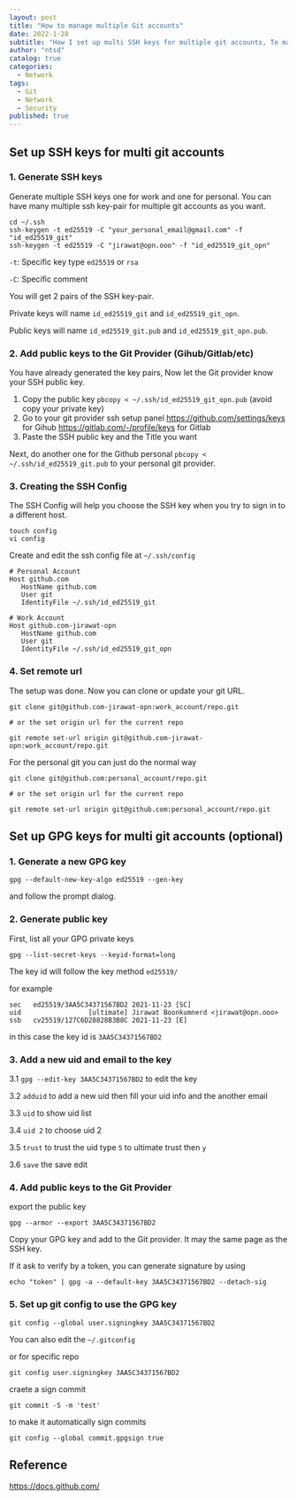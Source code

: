 ```yaml
---
layout: post
title: "How to manage multiple Git accounts"
date: 2022-1-28
subtitle: "How I set up multi SSH keys for multiple git accounts, To make Git can use the personal git and work git at the same time."
author: "ntsd"
catalog: true
categories:
  - Network
tags:
  - Git
  - Network
  - Security
published: true
---
```


## Set up SSH keys for multi git accounts

### 1. Generate SSH keys

Generate multiple SSH keys one for work and one for personal. You can have many multiple ssh key-pair for multiple git accounts as you want.

```shell
cd ~/.ssh
ssh-keygen -t ed25519 -C "your_personal_email@gmail.com" -f "id_ed25519_git"
ssh-keygen -t ed25519 -C "jirawat@opn.ooo" -f "id_ed25519_git_opn"
```

`-t`: Specific key type `ed25519` or `rsa`

`-C`: Specific comment

You will get 2 pairs of the SSH key-pair.

Private keys will name `id_ed25519_git` and `id_ed25519_git_opn`.

Public keys will name `id_ed25519_git.pub` and `id_ed25519_git_opn.pub`.

### 2. Add public keys to the Git Provider (Gihub/Gitlab/etc)

You have already generated the key pairs, Now let the Git provider know your SSH public key.

1. Copy the public key `pbcopy < ~/.ssh/id_ed25519_git_opn.pub` (avoid copy your private key)
2. Go to your git provider ssh setup panel
   <https://github.com/settings/keys> for Gihub
   <https://gitlab.com/-/profile/keys> for Gitlab
3. Paste the SSH public key and the Title you want

Next, do another one for the Github personal `pbcopy < ~/.ssh/id_ed25519_git.pub` to your personal git provider.

### 3. Creating the SSH Config

The SSH Config will help you choose the SSH key when you try to sign in to a different host.

```shell
touch config
vi config
```

Create and edit the ssh config file at `~/.ssh/config`

```text
# Personal Account
Host github.com
   HostName github.com
   User git
   IdentityFile ~/.ssh/id_ed25519_git

# Work Account
Host github.com-jirawat-opn
   HostName github.com
   User git
   IdentityFile ~/.ssh/id_ed25519_git_opn
```

### 4. Set remote url

The setup was done. Now you can clone or update your git URL.

```shell
git clone git@github.com-jirawat-opn:work_account/repo.git

# or the set origin url for the current repo

git remote set-url origin git@github.com-jirawat-opn:work_account/repo.git
```

For the personal git you can just do the normal way

```shell
git clone git@github.com:personal_account/repo.git

# or the set origin url for the current repo

git remote set-url origin git@github.com:personal_account/repo.git
```

## Set up GPG keys for multi git accounts (optional)

### 1. Generate a new GPG key

`gpg --default-new-key-algo ed25519 --gen-key`

and follow the prompt dialog.

### 2. Generate public key

First, list all your GPG private keys

`gpg --list-secret-keys --keyid-format=long`

The key id will follow the key method `ed25519/`

for example

```shell
sec   ed25519/3AA5C34371567BD2 2021-11-23 [SC]
uid                 [ultimate] Jirawat Boonkumnerd <jirawat@opn.ooo>
ssb   cv25519/127C6D28828B3B8C 2021-11-23 [E]
```

in this case the key id is `3AA5C34371567BD2`

### 3. Add a new uid and email to the key

3.1 `gpg --edit-key 3AA5C34371567BD2` to edit the key

3.2 `adduid` to add a new uid then fill your uid info and the another email

3.3 `uid` to show uid list

3.4 `uid 2` to choose uid 2

3.5 `trust` to trust the uid type `5` to ultimate trust then `y`

3.6 `save` the save edit

### 4. Add public keys to the Git Provider

export the public key

`gpg --armor --export 3AA5C34371567BD2`

Copy your GPG key and add to the Git provider. It may the same page as the SSH key.

If it ask to verify by a token, you can generate signature by using

`echo "token" | gpg -a --default-key 3AA5C34371567BD2 --detach-sig`

### 5. Set up git config to use the GPG key

`git config --global user.signingkey 3AA5C34371567BD2`

You can also edit the `~/.gitconfig`

or for specific repo

`git config user.signingkey 3AA5C34371567BD2`

craete a sign commit

`git commit -S -m 'test'`

to make it automatically sign commits

`git config --global commit.gpgsign true`

## Reference

<https://docs.github.com/>

